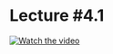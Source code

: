 # Lecture #4.1

[![Watch the video](https://img.youtube.com/vi/yIdUOFxc0mQ/0.jpg)](https://www.youtube.com/watch?v=yIdUOFxc0mQ&list=PLoROMvodv4rPzLcXBhbCFt8ahPrQGFSmN&index=15)
